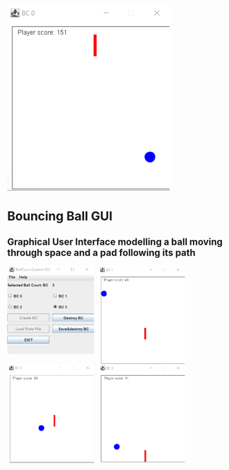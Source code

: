 



<img src="https://raw.githubusercontent.com/taylorkrn/BouncingBallGUI/main/images/BallCourt.png"
        style="float: center;" />

# Bouncing Ball GUI

## Graphical User Interface modelling a ball moving through space and a pad following its path


<img src="https://raw.githubusercontent.com/taylorkrn/BouncingBallGUI/main/images/GUI%20Control.png"
    style="float: left; margin-right: 10px;"
    width="200"/> <img src="https://raw.githubusercontent.com/taylorkrn/BouncingBallGUI/main/images/BallCourt1.png"
    style="float: left; margin-right: 10px;"
    width="200"/> <img src="https://raw.githubusercontent.com/taylorkrn/BouncingBallGUI/main/images/BallCourt2.png"
    style="float: left; margin-right: 10px;"
    width="200"/> <img src="https://raw.githubusercontent.com/taylorkrn/BouncingBallGUI/main/images/BallCourt3.png"
    style="float: left; margin-right: 10px;"
    width="200"/>
